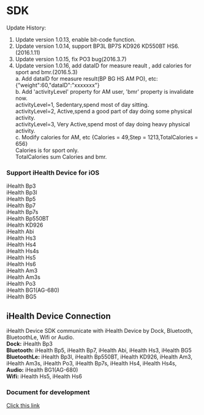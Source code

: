 # SDK
Update History:  
1. Update version 1.0.13, enable bit-code function.  
2. Update version 1.0.14, support BP3L BP7S KD926 KD550BT HS6.(2016.1.11)   
3. Update version 1.0.15, fix PO3 bug(2016.3.7)
4. Update version 1.0.16, add dataID for measure reault , add calories for sport and bmr.(2016.5.3)  
    a. Add dataID for measure result(BP BG HS AM PO), etc: {"weight":60,"dataID":"xxxxxxx"}  
    b. Add 'activityLevel' property for AM user, 'bmr' property is invalidate now.   
       activityLevel=1, Sedentary,spend most of day sitting.      
       activityLevel=2, Active,spend a good part of day doing some physical activity.  
       activityLevel=3, Very Active,spend most of day doing heavy physical activity.  
    c. Modify calories for AM, etc {Calories = 49,Step = 1213,TotalCalories = 656}  
       Calories is for sport only.  
       TotalCalories sum Calories and bmr.  



### Support iHealth Device for iOS

iHealth Bp3  
iHealth Bp3l  
iHealth Bp5  
iHealth Bp7  
iHealth Bp7s  
iHealth Bp550BT  
iHealth KD926  
iHealth Abi  
iHealth Hs3  
iHealth Hs4  
iHealth Hs4s  
iHealth Hs5  
iHealth Hs6  
iHealth Am3  
iHealth Am3s  
iHealth Po3  
iHealth BG1(AG-680)  
iHealth BG5 


## iHealth Device Connection 

iHealth Device SDK communicate with iHealth Device by Dock, Bluetooth, BluetoothLe, Wifi or Audio.  
**Dock:** iHealth Bp3  
**Bluetooth:** iHealth Bp5, iHealth Bp7,  iHealth Abi, iHealth Hs3,  iHealth BG5  
**BluetoothLe:** iHealth Bp3l, iHealth Bp550BT, iHealth KD926, iHealth Am3, iHealth Am3s, iHealth Po3, iHealth Bp7s, iHealth Hs4, iHealth Hs4s,  
**Audio:** iHealth BG1(AG-680)  
**Wifi:** iHealth Hs5, iHealth Hs6



### Document for development
[Click this link](https://github.com/iHealthLabs/IOS-SDK/tree/master/%20Document)


